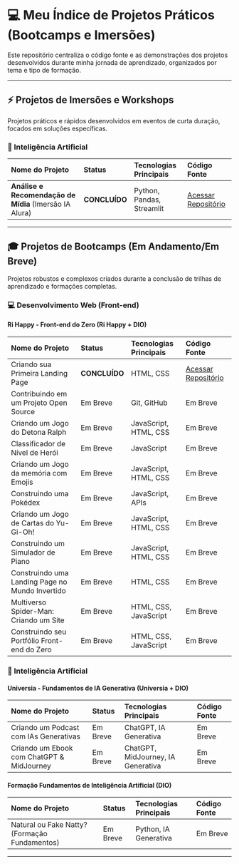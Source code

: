 # 💻 Meu Índice de Projetos Práticos (Bootcamps e Imersões)

Este repositório centraliza o código fonte e as demonstrações dos projetos desenvolvidos durante minha jornada de aprendizado, organizados por tema e tipo de formação.

---

## ⚡ Projetos de Imersões e Workshops

Projetos práticos e rápidos desenvolvidos em eventos de curta duração, focados em soluções específicas.

### 🤖 Inteligência Artificial
| Nome do Projeto | Status | Tecnologias Principais | Código Fonte |
| :--- | :--- | :--- | :--- |
| **Análise e Recomendação de Mídia** (Imersão IA Alura) | **CONCLUÍDO** | Python, Pandas, Streamlit | [Acessar Repositório](https://github.com/Josiane-Alves-ADS/Imersao-IA-Alura) |

---

## 🎓 Projetos de Bootcamps (Em Andamento/Em Breve)

Projetos robustos e complexos criados durante a conclusão de trilhas de aprendizado e formações completas.

### 💻 Desenvolvimento Web (Front-end)
#### Ri Happy - Front-end do Zero (Ri Happy + DIO)
| Nome do Projeto | Status | Tecnologias Principais | Código Fonte |
| :--- | :--- | :--- | :--- |
| Criando sua Primeira Landing Page | **CONCLUÍDO** | HTML, CSS | [Acessar Repositório](https://github.com/Josiane-Alves-ADS/trilha-css-desafio-01) |
| Contribuindo em um Projeto Open Source | Em Breve | Git, GitHub | Em Breve |
| Criando um Jogo do Detona Ralph | Em Breve | JavaScript, HTML, CSS | Em Breve |
| Classificador de Nível de Herói | Em Breve | JavaScript | Em Breve |
| Criando um Jogo da memória com Emojis | Em Breve | JavaScript, HTML, CSS | Em Breve |
| Construindo uma Pokédex | Em Breve | JavaScript, APIs | Em Breve |
| Criando um Jogo de Cartas do Yu-Gi-Oh! | Em Breve | JavaScript, HTML, CSS | Em Breve |
| Construindo um Simulador de Piano | Em Breve | JavaScript, HTML, CSS | Em Breve |
| Construindo uma Landing Page no Mundo Invertido | Em Breve | HTML, CSS | Em Breve |
| Multiverso Spider-Man: Criando um Site | Em Breve | HTML, CSS, JavaScript | Em Breve |
| Construindo seu Portfólio Front-end do Zero | Em Breve | HTML, CSS, JavaScript | Em Breve |

### 🤖 Inteligência Artificial
#### Universia - Fundamentos de IA Generativa (Universia + DIO)
| Nome do Projeto | Status | Tecnologias Principais | Código Fonte |
| :--- | :--- | :--- | :--- |
| Criando um Podcast com IAs Generativas | Em Breve | ChatGPT, IA Generativa | Em Breve |
| Criando um Ebook com ChatGPT & MidJourney | Em Breve | ChatGPT, MidJourney, IA Generativa | Em Breve |

#### Formação Fundamentos de Inteligência Artificial (DIO)
| Nome do Projeto | Status | Tecnologias Principais | Código Fonte |
| :--- | :--- | :--- | :--- |
| Natural ou Fake Natty? (Formação Fundamentos) | Em Breve | Python, IA Generativa | Em Breve |

---
